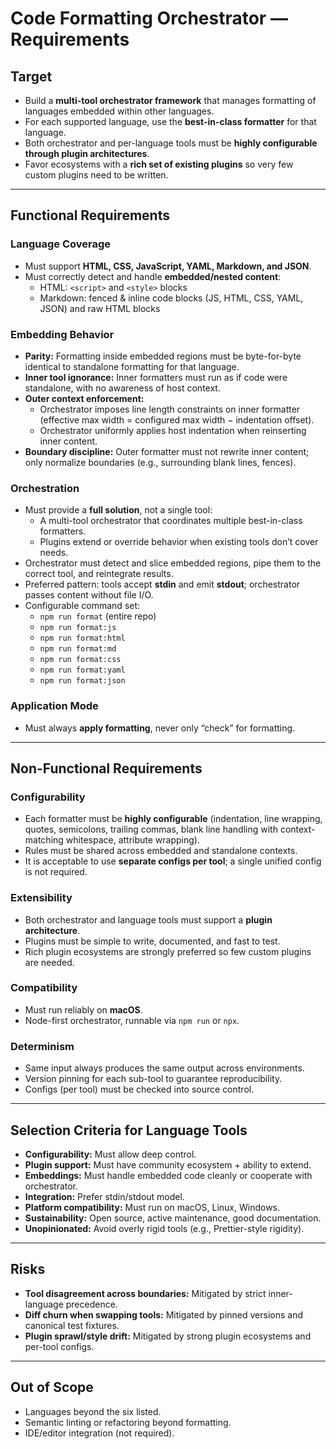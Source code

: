 # Code Formatting Orchestrator — Requirements

## Target
- Build a **multi-tool orchestrator framework** that manages formatting of languages embedded within other languages.  
- For each supported language, use the **best-in-class formatter** for that language.  
- Both orchestrator and per-language tools must be **highly configurable through plugin architectures**.  
- Favor ecosystems with a **rich set of existing plugins** so very few custom plugins need to be written.

---

## Functional Requirements

### Language Coverage
- Must support **HTML, CSS, JavaScript, YAML, Markdown, and JSON**.  
- Must correctly detect and handle **embedded/nested content**:
  - HTML: `<script>` and `<style>` blocks
  - Markdown: fenced & inline code blocks (JS, HTML, CSS, YAML, JSON) and raw HTML blocks

### Embedding Behavior
- **Parity:** Formatting inside embedded regions must be byte-for-byte identical to standalone formatting for that language.  
- **Inner tool ignorance:** Inner formatters must run as if code were standalone, with no awareness of host context.  
- **Outer context enforcement:**  
  - Orchestrator imposes line length constraints on inner formatter (effective max width = configured max width − indentation offset).  
  - Orchestrator uniformly applies host indentation when reinserting inner content.  
- **Boundary discipline:** Outer formatter must not rewrite inner content; only normalize boundaries (e.g., surrounding blank lines, fences).  

### Orchestration
- Must provide a **full solution**, not a single tool:  
  - A multi-tool orchestrator that coordinates multiple best-in-class formatters.  
  - Plugins extend or override behavior when existing tools don’t cover needs.  
- Orchestrator must detect and slice embedded regions, pipe them to the correct tool, and reintegrate results.  
- Preferred pattern: tools accept **stdin** and emit **stdout**; orchestrator passes content without file I/O.  
- Configurable command set:
  - `npm run format` (entire repo)
  - `npm run format:js`
  - `npm run format:html`
  - `npm run format:md`
  - `npm run format:css`
  - `npm run format:yaml`
  - `npm run format:json`

### Application Mode
- Must always **apply formatting**, never only “check” for formatting.

---

## Non-Functional Requirements

### Configurability
- Each formatter must be **highly configurable** (indentation, line wrapping, quotes, semicolons, trailing commas, blank line handling with context-matching whitespace, attribute wrapping).  
- Rules must be shared across embedded and standalone contexts.  
- It is acceptable to use **separate configs per tool**; a single unified config is not required.  

### Extensibility
- Both orchestrator and language tools must support a **plugin architecture**.  
- Plugins must be simple to write, documented, and fast to test.  
- Rich plugin ecosystems are strongly preferred so few custom plugins are needed.  

### Compatibility
- Must run reliably on **macOS**.  
- Node-first orchestrator, runnable via `npm run` or `npx`.  

### Determinism
- Same input always produces the same output across environments.  
- Version pinning for each sub-tool to guarantee reproducibility.  
- Configs (per tool) must be checked into source control.  

---

## Selection Criteria for Language Tools
- **Configurability:** Must allow deep control.  
- **Plugin support:** Must have community ecosystem + ability to extend.  
- **Embeddings:** Must handle embedded code cleanly or cooperate with orchestrator.  
- **Integration:** Prefer stdin/stdout model.  
- **Platform compatibility:** Must run on macOS, Linux, Windows.  
- **Sustainability:** Open source, active maintenance, good documentation.  
- **Unopinionated:** Avoid overly rigid tools (e.g., Prettier-style rigidity).  

---

## Risks
- **Tool disagreement across boundaries:** Mitigated by strict inner-language precedence.  
- **Diff churn when swapping tools:** Mitigated by pinned versions and canonical test fixtures.  
- **Plugin sprawl/style drift:** Mitigated by strong plugin ecosystems and per-tool configs.  

---

## Out of Scope
- Languages beyond the six listed.  
- Semantic linting or refactoring beyond formatting.  
- IDE/editor integration (not required).
